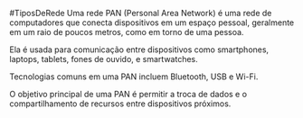 #TiposDeRede 
Uma rede PAN (Personal Area Network) é uma rede de computadores que conecta dispositivos em um espaço pessoal, geralmente em um raio de poucos metros, como em torno de uma pessoa. 

Ela é usada para comunicação entre dispositivos como smartphones, laptops, tablets, fones de ouvido, e smartwatches. 

Tecnologias comuns em uma PAN incluem Bluetooth, USB e Wi-Fi. 

O objetivo principal de uma PAN é permitir a troca de dados e o compartilhamento de recursos entre dispositivos próximos.